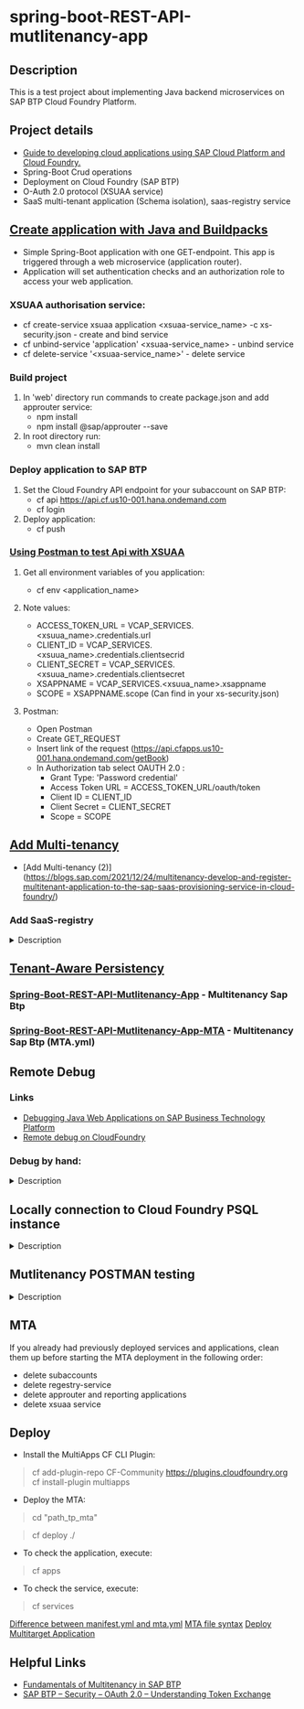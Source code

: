 # spring-boot-REST-API-mutlitenancy-app

## Description

This is a test project about implementing Java backend microservices on SAP BTP Cloud
Foundry Platform.

## Project details

* [Guide to developing cloud applications using SAP Cloud Platform and Cloud Foundry.](https://habr.com/ru/companies/sap/articles/350690/)
* Spring-Boot Crud operations
* Deployment on Cloud Foundry (SAP BTP)
* O-Auth 2.0 protocol (XSUAA service)
* SaaS multi-tenant application (Schema isolation), saas-registry service

## [Create application with Java and Buildpacks](https://developers.sap.com/tutorials/btp-cf-buildpacks-java-create.html#335aa6d6-211f-4b52-b5b3-b6f1b516e728)

* Simple Spring-Boot application with one GET-endpoint. This app is triggered through a web
  microservice (application router).
* Application will set authentication checks and an authorization role to access your web
  application.

### XSUAA authorisation service:

* cf create-service xsuaa application <xsuaa-service_name> -c xs-security.json - create and bind
  service
* cf unbind-service 'application' <xsuaa-service_name> - unbind service
* cf delete-service '<xsuaa-service_name>' - delete service

### Build project

1. In 'web' directory run commands to create package.json and add approuter service:
    * npm install
    * npm install @sap/approuter --save
2. In root directory run:
    * mvn clean install

### Deploy application to SAP BTP

1. Set the Cloud Foundry API endpoint for your subaccount on SAP BTP:
    * cf api https://api.cf.us10-001.hana.ondemand.com
    * cf login
2. Deploy application:
    * cf push

### [Using Postman to test Api with XSUAA](https://blogs.sap.com/2020/03/02/using-postman-for-api-testing-with-xsuaa/)

1) Get all environment variables of you application:
    * cf env <application_name>

2) Note values:
    * ACCESS_TOKEN_URL = VCAP_SERVICES.<xsuua_name>.credentials.url
    * CLIENT_ID = VCAP_SERVICES.<xsuua_name>.credentials.clientsecrid
    * CLIENT_SECRET = VCAP_SERVICES.<xsuua_name>.credentials.clientsecret
    * XSAPPNAME = VCAP_SERVICES.<xsuua_name>.xsappname
    * SCOPE = XSAPPNAME.scope (Can find in your xs-security.json)

3) Postman:
    * Open Postman
    * Create GET_REQUEST
    * Insert link of the request (https://api.cfapps.us10-001.hana.ondemand.com/getBook)
    * In Authorization tab select OAUTH 2.0 :
        * Grant Type: 'Password credential'
        * Access Token URL = ACCESS_TOKEN_URL/oauth/token
        * Client ID = CLIENT_ID
        * Client Secret = CLIENT_SECRET
        * Scope = SCOPE

## [Add Multi-tenancy](https://developers.sap.com/tutorials/cp-cf-security-xsuaa-multi-tenant.html)

* [Add Multi-tenancy (2)] (https://blogs.sap.com/2021/12/24/multitenancy-develop-and-register-multitenant-application-to-the-sap-saas-provisioning-service-in-cloud-foundry/)

### Add SaaS-registry

<details><summary> Description </summary> 

1. Create config.json for Saas-registry:

 ```
   {
   "xsappname":"application",
   "appUrls": {
   "onSubscription" : "https://application.cfapps.eu10.hana.ondemand.com/callback/v1.0/tenants/{tenantId}"
   },
   "displayName" : "Application MTA",
   "description" : "Application MTA sample application",
   "category" : "Custom SaaS Applications"
   }
```

2. Make some changes in xs-security.json:

```
   tenant-mode: shared
   oauth2-configuration: {
     "token-validity": 86400,
     "refresh-token-validity": 2592000,
     "redirect-uris": [
     "https://*.cfapps.us10-001.hana.ondemand.com/**"
     ]
     }
```

3. Unbind and delete xsuaa service:
    * cf unbind-service <app_name> <xsuaa_service_name>
    * cf unbind-service <approuter_name> <xsuaa_service_name>
    * cf delete-service <xsuaa_service_name>

4. Create xsuaa instance:
    * cf create-service xsuaa application <xsuaa_service_name> -c xsuaa/xs-security.json
    * cf create-service saas-registry application <saas-registry_name> -c saas-config/config.json

5.Create Rout for consumer subaccount:

* cf map-route <aprouter_name> cfapps.us10-001.hana.ondemand.com --hostname
  consumer-tenant-ap25-approuter-product-list-ap25

</details> 

## [Tenant-Aware Persistency](https://blogs.sap.com/2017/12/20/deep-dive-6-with-sap-s4hana-cloud-sdk-extend-your-cloud-foundry-application-with-tenant-aware-persistency/)

### [Spring-Boot-REST-API-Mutlitenancy-App](https://github.com/Ragimzade/Spring-Boot-REST-API-Mutlitenancy-App) - Multitenancy Sap Btp

### [Spring-Boot-REST-API-Mutlitenancy-App-MTA](https://github.com/SergeichykAndrei/btpapp/tree/master) - Multitenancy Sap Btp (MTA.yml)

## Remote Debug

### Links

* [Debugging Java Web Applications on SAP Business Technology Platform](https://help.sap.com/docs/btp/sap-business-technology-platform/debug-java-web-application-running-on-sapmachine?locale=en-US)
* [Remote debug on CloudFoundry](https://blogs.sap.com/2019/07/24/remote-debugging-on-cloud-foundry/)

### Debug by hand:

<details><summary> Description </summary> 

1. Login to Cloud Foundry:

```
cf login -a https://api.cf.sap.hana.ondemand.com (Canary Landscape).
```

2. Navigate to your space where your application is deployed

```
cf target -o <organisation name> -s <space name>
```

3. Enable ssh-tunnel for the application:

```
cf enable-ssh <application name>
```

4. Restage your application:

```
cf restage <application name>
```

6. Open ssh-tunnel:

```
cf ssh <app_name>
```

7. Run this command:

```
app/META-INF/.sap_java_buildpack/sap_machine_jre/bin/jcmd 7 VM.start_java_debugging
exit
```

8. After successfully restaging the application run the below command

```
cf ssh -N -T -L 8000:localhost:8000 <application name>
```

10. [Config remote debug configuration](https://blogs.sap.com/2019/07/24/remote-debugging-on-cloud-foundry/)

</details> 

## Locally connection to Cloud Foundry PSQL instance

<details><summary> Description </summary> 

1. Enable ssh-tunnel for the application:

```
cf enable-ssh <application name>
```
3. Restart your app

4. Create a service key for your service instance using the cf create-service-key command:

```
cf create-service-key MY-DB EXTERNAL-ACCESS-KEY
```

5. Retrieve your new service key using the cf service-key command:
   NOTE:
    * dbname;
    * hostname;
    * port;
    * username;

```
cf service-key MY-DB EXTERNAL-ACCESS-KEY
```

6. Configure your SSH tunnel:
    * 63305 - any available local port
    * port, hostname - from previous step

```
cf ssh -L 63305:<hostname>:port <app_name>
```

![Access connection in IntelliJ Idea](image/dbCfg.png)

</details>

## Mutlitenancy POSTMAN testing

<details><summary> Description </summary> 

1. Crete request (GET, POST, PUT, DELETE) to your application :
   > https://application.hana.ondemand.com/request/
2. Do the same steps (exclude SCOPE) [Using Postman to test Api with XSUAA](#using-postman-to-test-api-with-xsuaa)
   Before the token generation you need to add "x-zid" header and value of this header is tenantId of consumer subaccount:
   ![Header](image/postman1.png)
3. You get token for you current tenant and use it.

### Note

You can parse your token by [JWT.io](https://jwt.io), and check "x-zid" section to make sure that you have correct tenantId.
   
</details>

## MTA

If you already had previously deployed services and applications, clean them up before starting the MTA deployment in the following order:

  * delete subaccounts
  * delete regestry-service
  * delete approuter and reporting applications
  * delete xsuaa service

## Deploy

* Install the MultiApps CF CLI Plugin:

> cf add-plugin-repo CF-Community https://plugins.cloudfoundry.org
> cf install-plugin multiapps

* Deploy the MTA:

> cd "path_tp_mta"

> cf deploy ./

* To check the application, execute:

> cf apps

* To check the service, execute:

> cf services

[Difference between manifest.yml and mta.yml](https://answers.sap.com/questions/12689412/cloud-foundry-difference-between-mtayaml-and-manif.html)
[MTA file syntax](https://help.sap.com/docs/SAP_HANA_PLATFORM/4505d0bdaf4948449b7f7379d24d0f0d/4050fee4c469498ebc31b10f2ae15ff2.html#resources)
[Deploy Multitarget Application](https://developers.sap.com/tutorials/btp-cf-deploy-mta.html)

## Helpful Links

* [Fundamentals of Multitenancy in SAP BTP](https://blogs.sap.com/2022/08/27/fundamentals-of-multitenancy-in-sap-btp/)
* [SAP BTP – Security – OAuth 2.0 – Understanding Token Exchange](https://blogs.sap.com/2022/02/22/sap-btp-security-oauth-2.0-understanding-token-exchange/)